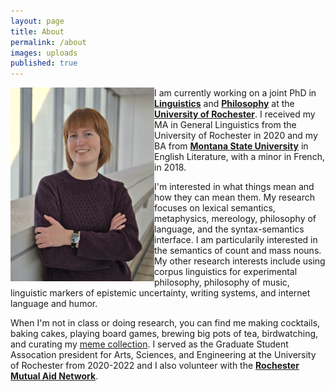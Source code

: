 ```yaml
---
layout: page
title: About
permalink: /about
images: uploads
published: true
---
```


<body>

<img align="left" src="uploads/ellise_2025.jpg" height= "310" width="230" id=ellise/>

<p>I am currently working on a joint PhD in <b><a href="http://www.sas.rochester.edu/lin/">Linguistics</a></b> and <b><a href="https://www.sas.rochester.edu/phl/">Philosophy</a></b> at the <b><a href="http://www.rochester.edu/">University of Rochester</a></b>. I received my MA in General Linguistics from the University of Rochester in 2020 and my BA from <b><a href="http://www.montana.edu/">Montana State University</a></b> in English Literature, with a minor in French, in 2018.</p>

<p>I'm interested in what things mean and how they can mean them. My research focuses on lexical semantics, metaphysics, mereology, philosophy of language, and the syntax-semantics interface. I am particularily interested in the semantics of count and mass nouns. My other research interests include using corpus linguistics for experimental philosophy, philosophy of music, linguistic markers of epistemic uncertainty, writing systems, and internet language and humor.</p>

<p>When I'm not in class or doing research, you can find me making cocktails, baking cakes, playing board games, brewing big pots of tea, birdwatching, and curating my <a href="https://ellisemoon.github.io/yeet">meme collection</a>. I served as the Graduate Student Assocation president for Arts, Sciences, and Engineering at the University of Rochester from 2020-2022 and I also volunteer with the <b><a href="https://rocmutualaid.com/">Rochester Mutual Aid Network</a></b>.</p>
  
</body>
